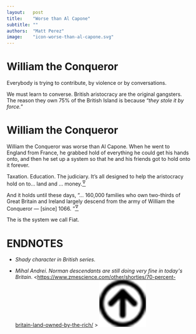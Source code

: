 ```yaml
---
layout:   post
title:    "Worse than Al Capone"
subtitle: ""
authors:  "Matt Perez"
image:    "icon-worse-than-al-capone.svg"
---
```


<div style='display:none; '>
 <p>Everybody is trying to contribute. For some, is by violence, for others, it is by conversations.</p>
 <p>We must learn to converse.</p>
</div>

<h1>William the Conqueror</h1>
 <p>Everybody is trying to contribute, by violence or by conversations.</p>
 <p>We must learn to converse. British aristocracy are the original gangsters. The reason they own 75% of the British Island is because &ldquo;<em>they stole it by force.</em>&rdquo;</p>

<h1>William the Conqueror</h1>
 <div class="_citation">
  <p>William the Conqueror was worse than Al Capone. When he went to England from France, he grabbed hold of everything he could get his hands onto, and then he set up a system so that he and his friends got to hold onto it forever.</p>
  <p>Taxation. Education. The judiciary. It&rsquo;s all designed to help the aristocracy hold on to&hellip; land and &hellip; money.<a href="#en01"><sup id='bm01'>&hairsp;&nabla;&hairsp;</sup></a></p>
 </div>
 <p>And it holds until these days, &ldquo;&hellip; 160,000 families who own two-thirds of Great Britain and Ireland largely descend from the army of William the Conqueror &mdash; [since] 1066. &rdquo;<a href="#en02"><sup id="bm02">&hairsp;&nabla;&hairsp;</sup></a></p>
 <p>The is the system we call Fiat.</p>

<h1 class="_section">ENDNOTES</h1>
 <ul>
  <li id="en01">
   <p class="_list-item">
    <em>Shady character in British series.</em>
   </p>
  </li>
  <li id="en02">
   <p class="_list-item">
    <em>Mihal Andrei</em>.
    <em>Norman descendants are still doing very fine in today's Britain</em>.
    &lt;<a href="https://www.zmescience.com/other/shorties/70-percent-britain-land-owned-by-the-rich/" target="_blank">https://www.zmescience.com/other/shorties/70-percent-britain-land-owned-by-the-rich/</a> &gt;
    <a class="_uparrow" href="#bm02"><img src="/assets/img/arrow-up-icon.png"></a>
   </p>
  </li>
 </ul>